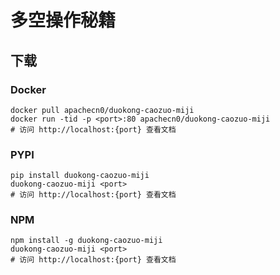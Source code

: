 # 多空操作秘籍

## 下载

### Docker

```
docker pull apachecn0/duokong-caozuo-miji
docker run -tid -p <port>:80 apachecn0/duokong-caozuo-miji
# 访问 http://localhost:{port} 查看文档
```

### PYPI

```
pip install duokong-caozuo-miji
duokong-caozuo-miji <port>
# 访问 http://localhost:{port} 查看文档
```

### NPM

```
npm install -g duokong-caozuo-miji
duokong-caozuo-miji <port>
# 访问 http://localhost:{port} 查看文档
```